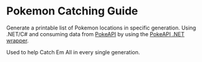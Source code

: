# Pokemon Catching Guide
Generate a printable list of Pokemon locations in specific generation. Using .NET/C# and consuming data from [PokeAPI](pokeapi.com) by using the [PokeAPI .NET wrapper](https://github.com/mtrdp642/PokeApiNet).

Used to help Catch Em All in every single generation.


